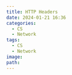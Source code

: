 ```yaml
---
title: HTTP Headers
date: 2024-01-21 16:36
categories:
  - CS
  - Network
tags:
  - CS
  - Network
image: 
path:
---
```


